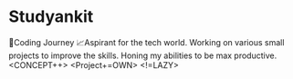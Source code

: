 # Studyankit
🥳Coding Journey
📈Aspirant for the tech world. Working on various small projects to improve the skills. Honing my abilities to be max productive.
<CONCEPT++> <Project+=OWN> <!=LAZY>
